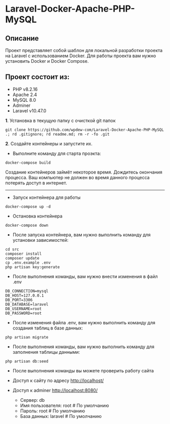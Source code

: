 # Laravel-Docker-Apache-PHP-MySQL

## Описание

Проект представляет собой шаблон для локальной разработки проекта на Laravel с использованием Docker.
Для работы проекта вам нужно установить Docker и Docker Compose. 


## Проект состоит из:

* PHP v8.2.16
* Apache 2.4
* MySQL 8.0
* Adminer
* Laravel v10.47.0

**1**. Установка в текущую папку с очисткой git папок 
```
git clone https://github.com/wpdew-com/Laravel-Docker-Apache-PHP-MySQL .; rd .gitignore; rd readme.md; rm -r -fo .git
```

**2**. Создайте контейнеры и запустите их.

* Выполните команду для старта проэкта:

```shell script
docker-compose build
```

Создание контейнеров займёт некоторое время. Дождитесь окончания процесса. Ваш компьютер не должен во время данного процесса потерять доступ в интернет.  
<hr/>

* Запуск контейнера для работы
```shell script
docker-compose up -d
```
* Остановка контейнера
```shell script
docker-compose down
```

* После запуска контейнера, вам нужно выполнить команду для установки зависимостей:

```shell script
cd src
composer install
composer update
cp .env.example .env
php artisan key:generate
```
* После выполнения команды, вам нужно внести изменения в файл .env

```shell script
DB_CONNECTION=mysql
DB_HOST=127.0.0.1
DB_PORT=3306
DB_DATABASE=laravel
DB_USERNAME=root
DB_PASSWORD=root
```

* После изменения файла .env, вам нужно выполнить команду для создания таблиц в базе данных:

```shell script
php artisan migrate
```
* После выполнения команды, вам нужно выполнить команду для заполнения таблицы данными:

```shell script
php artisan db:seed
```
* После выполнения команды вы можете проверить работу сайта

* Доступ к сайту по адресу [http://localhost/](http://localhost/)
* Доступ к adminer [http://localhost:8080/](http://localhost:8080/) 
    
    - Сервер: db
    - Имя пользователя: root # По умолчанию
    - Пароль: root # По умолчанию
    - База данных: laravel # По умолчанию
